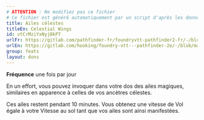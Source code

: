 ```yaml
---
# ATTENTION : Ne modifiez pas ce fichier
# Ce fichier est généré automatiquement par un script d'après les données du module Foundry VTT officiel et de sa traduction
title: Ailes célestes
titleEn: Celestial Wings
id: vtCrMziYxNyj8kP7
urlFr: https://gitlab.com/pathfinder-fr/foundryvtt-pathfinder2-fr/-/blob/master/data/feats/vtCrMziYxNyj8kP7.htm
urlEn: https://gitlab.com/hooking/foundry-vtt---pathfinder-2e/-/blob/master/packs/data/feats.db/celestial-wings.json
group: feats
layout: dons
---
```

**Fréquence** une fois par jour

En un effort, vous pouvez invoquer dans votre dos des ailes magiques, similaires en apparence à celles de vos ancètres célestes.

Ces ailes restent pendant 10 minutes. Vous obtenez une vitesse de Vol égale à votre Vitesse au sol tant que vos ailes sont ainsi manifestées.



